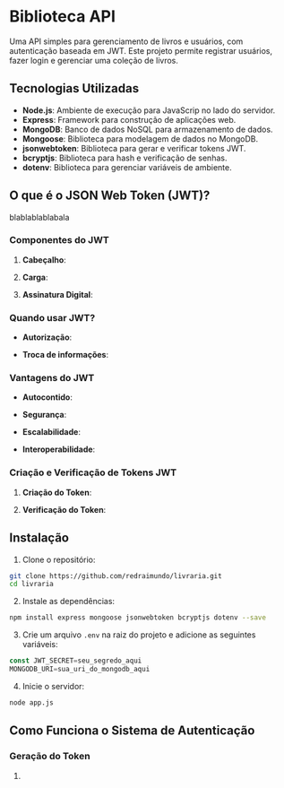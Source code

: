 # Biblioteca API

Uma API simples para gerenciamento de livros e usuários, com autenticação baseada em JWT. Este projeto permite registrar usuários, fazer login e gerenciar uma coleção de livros.

## Tecnologias Utilizadas

- **Node.js**: Ambiente de execução para JavaScrip no lado do servidor.
- **Express**: Framework para construção de aplicações web.
- **MongoDB**: Banco de dados NoSQL para armazenamento de dados.
- **Mongoose**: Biblioteca para modelagem de dados no MongoDB.
- **jsonwebtoken**: Biblioteca para gerar e verificar tokens JWT.
- **bcryptjs**: Biblioteca para hash e verificação de senhas.
- **dotenv**: Biblioteca para gerenciar variáveis de ambiente.

## O que é o JSON Web Token (JWT)?

blablablablabala

### Componentes do JWT

1. **Cabeçalho**: 

2. **Carga**:

3. **Assinatura Digital**:

### Quando usar JWT?

- **Autorização**:

- **Troca de informações**:

### Vantagens do JWT

- **Autocontido**:

- **Segurança**:

- **Escalabilidade**:

- **Interoperabilidade**: 

### Criação e Verificação de Tokens JWT

1. **Criação do Token**:

2. **Verificação do Token**:

## Instalação

1. Clone o repositório:
```bash
git clone https://github.com/redraimundo/livraria.git
cd livraria
```

2. Instale as dependências:
```bash
npm install express mongoose jsonwebtoken bcryptjs dotenv --save
```

3. Crie um arquivo `.env` na raiz do projeto e adicione as seguintes variáveis:
```javascript
const JWT_SECRET=seu_segredo_aqui
MONGODB_URI=sua_uri_do_mongodb_aqui
```

4. Inicie o servidor:
```bash
node app.js
```

## Como Funciona o Sistema de Autenticação
### Geração do Token

1. 

